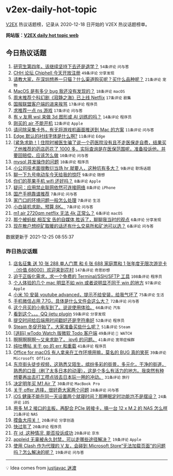 # v2ex-daily-hot-topic

[V2EX](https://www.v2ex.com/) 热议话题榜，记录从 2020-12-18 日开始的 V2EX 热议话题榜单。

**网站版：[V2EX daily hot topic web](https://boojack.github.io/v2ex-daily-hot-topic-web/)**

## 今日热议话题

<!-- TODAY BEGIN -->

1. [研究生第四年，该继续坚持下去还是退学？](https://www.v2ex.com/t/824377) `54条评论` `问与答`
1. [CHH 论坛 Chiphell 今天开放注册](https://www.v2ex.com/t/824347) `49条评论` `分享发现`
1. [请教大家，在深圳想养一只猫？什么渠道购买呢？买什么品种呢？](https://www.v2ex.com/t/824383) `21条评论` `宠物`
1. [MacOS 是有多少 bug 我还没有发现的？](https://www.v2ex.com/t/824390) `18条评论` `macOS`
1. [周末推荐个科幻剧《寂静之海》已上线 Netflix](https://www.v2ex.com/t/824364) `17条评论` `剧集`
1. [国服联盟客户端的进来挨骂](https://www.v2ex.com/t/824375) `17条评论` `程序员`
1. [求推荐一点 ns 游戏](https://www.v2ex.com/t/824344) `17条评论` `问与答`
1. [有 v 友用 wsl 来做 3d 图形或 AI 训练的吗？](https://www.v2ex.com/t/824356) `14条评论` `程序员`
1. [刚买的 air 不能开机](https://www.v2ex.com/t/824372) `12条评论` `Apple`
1. [请问除采集卡外，有无将游戏机画面推送到 Mac 的方案](https://www.v2ex.com/t/824362) `11条评论` `问与答`
1. [Edge 默认的衬线字体是什么啊?](https://www.v2ex.com/t/824357) `11条评论` `Edge`
1. [[紧急求助！] 住院时被医生骗了说一个药医院没有且不走医保走自费，结果买了他推荐的药店药花了 1000 多，实际查询是在医保范围呢，准备投诉他，并要回赔偿，应该怎么做](https://www.v2ex.com/t/824386) `10条评论` `问与答`
1. [mysql 并发操作的问题](https://www.v2ex.com/t/824363) `10条评论` `程序员`
1. [小公司技术面很敷衍当场 hr 就要人，这种坑有多大？](https://www.v2ex.com/t/824378) `9条评论` `职场话题`
1. [聊一下九号电动车今天给我的惊吓](https://www.v2ex.com/t/824374) `9条评论` `随想`
1. [你们的苹果手机 wifi 还好吗？](https://www.v2ex.com/t/824361) `8条评论` `Apple`
1. [疑问：应用禁止联网依然可连接网络](https://www.v2ex.com/t/824348) `8条评论` `iPhone`
1. [国产手柄靠谱推荐](https://www.v2ex.com/t/824373) `7条评论` `问与答`
1. [家门口的环境问题一般怎么处理](https://www.v2ex.com/t/824366) `7条评论` `生活`
1. [小白装机求助，预算 8K。](https://www.v2ex.com/t/824353) `7条评论` `问与答`
1. [m1 air 2720qm netflix 无法 4k 正常么？](https://www.v2ex.com/t/824376) `6条评论` `macOS`
1. [那个被蚂蚁 相互宝 告的自媒体 胜诉了，聊聊我当时的观点](https://www.v2ex.com/t/824367) `6条评论` `分享发现`
1. [现在散户想挖矿取暖的话还有什么交易所和矿池可以选？](https://www.v2ex.com/t/824352) `6条评论` `问与答`

数据更新于 2021-12-25 08:55:37

<!-- TODAY END -->

### 昨日热议话题

<!-- YESTERDAY BEGIN -->

1. [店名征集 送 10 张 288 单人门票 和 6 张 688 家庭票和 1 张年度无限次游览卡（价值 68000）欢迎来到花村](https://www.v2ex.com/t/824132) `147条评论` `奇思妙想`
1. [迫于正版化需求，求一个免费的 Terminal/SSH/SFTP 工具](https://www.v2ex.com/t/824167) `108条评论` `程序员`
1. [个人体验的几个 mac 明显不如 win 或者说明显不同于 win 的地方](https://www.v2ex.com/t/824214) `97条评论` `Apple`
1. [小米 10 安装 youtube advanced，提示不给安装，给我气坏了](https://www.v2ex.com/t/824148) `75条评论` `生活`
1. [手机微信占用 7.7G，具体是什么文件会这么大？](https://www.v2ex.com/t/824174) `72条评论` `问与答`
1. [这个月买的小电车到了。说说使用体验。](https://www.v2ex.com/t/824140) `66条评论` `汽车`
1. [看到这个。。。QQ jietu plugin](https://www.v2ex.com/t/824156) `59条评论` `分享发现`
1. [提交时间给后端用时间戳好还是字符串好](https://www.v2ex.com/t/824255) `52条评论` `程序员`
1. [Steam 冬促开始了，大家准备买些什么呢？](https://www.v2ex.com/t/824197) `51条评论` `Steam`
1. [[送码] wTodo Watch 版微软 Todo 客户端](https://www.v2ex.com/t/824315) `49条评论` ` WATCH`
1. [啊啊啊啊啊～又来求助了， ipv6 的问题。](https://www.v2ex.com/t/824325) `41条评论` `宽带症候群`
1. [纯吐槽帖 关于 go 的 err 和重载](https://www.v2ex.com/t/824287) `41条评论` `程序员`
1. [Office for macOS 有人拿来在工作环境用嘛，莫名的 BUG 真的笑死](https://www.v2ex.com/t/824210) `39条评论` `Microsoft Office`
1. [东京街头徒步视频，这熟悉又陌生，缤纷多彩的街景，多元化，干净的街道，熟悉的口音（刷了太多日本的动漫），这是个多么有活力的地方。我突然有种想要再出去打工攒点钱去日本玩一圈的冲动。](https://www.v2ex.com/t/824291) `31条评论` `旅行`
1. [决定明年买 M1 Air 了](https://www.v2ex.com/t/824288) `30条评论` `MacBook Pro`
1. [关于 offer 选择，很好奇大家两个问题](https://www.v2ex.com/t/824192) `28条评论` `问与答`
1. [iOS 健康不能在同一天设置两个就寝时间？那睡眠定时功能岂不是摆设？](https://www.v2ex.com/t/824229) `24条评论` `iOS`
1. [用多 M.2 接口的主板，再配合 PCIe 转接卡，搞一台 12 x M.2 的 NAS 怎么样](https://www.v2ex.com/t/824282) `21条评论` `NAS`
1. [摸鱼大闯关！](https://www.v2ex.com/t/824259) `20条评论` `分享创造`
1. [快过年了](https://www.v2ex.com/t/824201) `20条评论` `程序员`
1. [在 jd ,这种情况, 能否投诉成功](https://www.v2ex.com/t/824146) `20条评论` `京东`
1. [appleid 无辜被永久封禁，可以走哪些途径解决？](https://www.v2ex.com/t/824290) `19条评论` `Apple`
1. [使用 Clash 作为代理的 V 友，会碰到 Microsoft Store“无法加载页面"的问题吗？怎么解决的呢？](https://www.v2ex.com/t/824125) `19条评论` `问与答`

<!-- YESTERDAY END -->

---

💡 Idea comes from [justjavac 迷渡](https://github.com/justjavac/)
